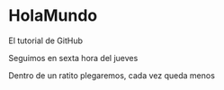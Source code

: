 # HolaMundo
El tutorial de GitHub

Seguimos en sexta hora del jueves

Dentro de un ratito plegaremos, cada vez queda menos
